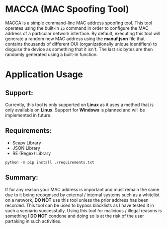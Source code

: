 # MACCA (MAC Spoofing Tool)
MACCA is a simple command-line MAC address spoofing tool. This tool operates using the built-in `ip` command in order to configure the MAC address of a particular network interface. By default, executing this tool will generate a random new MAC address using the **manuf.json** file that contains thousands of different OUI (organizationally unique identifiers) to disguise the device as something that it isn't. The last six bytes are then randomly generated using a built-in function.
# Application Usage
## Support:
Currently, this tool is only supported on **Linux** as it uses a method that is only available on **Linux**. Support for **Windows** is planned and will be implemented in future.
## Requirements:
- Scapy Library
- JSON Library
- RE (Regex) Library
```
python -m pip install ./requirements.txt
```
## Summary:
If for any reason your MAC address is important and must remain the same due to it being recognised by external / internal systems such as a whitelist on a network, **DO NOT** use this tool unless the prior address has been recorded. This tool can be used to bypass blacklists as I have tested it in such a scenario successfully. Using this tool for malicious / illegal reasons is something I **DO NOT** condone and doing so is at the risk of the user partaking in such activities.